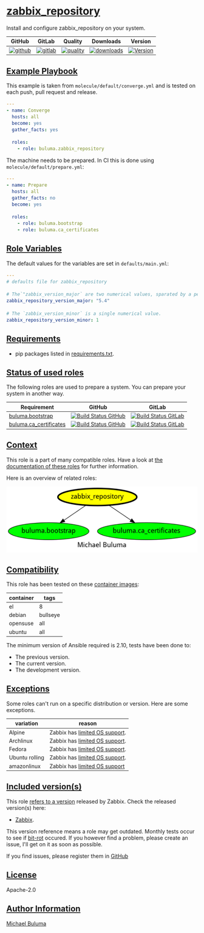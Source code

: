 # [zabbix_repository](#zabbix_repository)

Install and configure zabbix_repository on your system.

|GitHub|GitLab|Quality|Downloads|Version|
|------|------|-------|---------|-------|
|[![github](https://github.com/buluma/ansible-role-zabbix_repository/workflows/Ansible%20Molecule/badge.svg)](https://github.com/buluma/ansible-role-zabbix_repository/actions)|[![gitlab](https://gitlab.com/buluma/ansible-role-zabbix_repository/badges/main/pipeline.svg)](https://gitlab.com/buluma/ansible-role-zabbix_repository)|[![quality](https://img.shields.io/ansible/quality/)](https://galaxy.ansible.com/buluma/zabbix_repository)|[![downloads](https://img.shields.io/ansible/role/d/)](https://galaxy.ansible.com/buluma/zabbix_repository)|[![Version](https://img.shields.io/github/release/buluma/ansible-role-zabbix_repository.svg)](https://github.com/buluma/ansible-role-zabbix_repository/releases/)|

## [Example Playbook](#example-playbook)

This example is taken from `molecule/default/converge.yml` and is tested on each push, pull request and release.
```yaml
---
- name: Converge
  hosts: all
  become: yes
  gather_facts: yes

  roles:
    - role: buluma.zabbix_repository
```

The machine needs to be prepared. In CI this is done using `molecule/default/prepare.yml`:
```yaml
---
- name: Prepare
  hosts: all
  gather_facts: no
  become: yes

  roles:
    - role: buluma.bootstrap
    - role: buluma.ca_certificates
```


## [Role Variables](#role-variables)

The default values for the variables are set in `defaults/main.yml`:
```yaml
---
# defaults file for zabbix_repository

# The`"zabbix_version_major` are two numerical values, sparated by a period.
zabbix_repository_version_major: "5.4"

# The `zabbix_version_minor` is a single numerical value.
zabbix_repository_version_minor: 1
```

## [Requirements](#requirements)

- pip packages listed in [requirements.txt](https://github.com/buluma/ansible-role-zabbix_repository/blob/main/requirements.txt).

## [Status of used roles](#status-of-requirements)

The following roles are used to prepare a system. You can prepare your system in another way.

| Requirement | GitHub | GitLab |
|-------------|--------|--------|
|[buluma.bootstrap](https://galaxy.ansible.com/buluma/bootstrap)|[![Build Status GitHub](https://github.com/buluma/ansible-role-bootstrap/workflows/Ansible%20Molecule/badge.svg)](https://github.com/buluma/ansible-role-bootstrap/actions)|[![Build Status GitLab ](https://gitlab.com/buluma/ansible-role-bootstrap/badges/main/pipeline.svg)](https://gitlab.com/buluma/ansible-role-bootstrap)|
|[buluma.ca_certificates](https://galaxy.ansible.com/buluma/ca_certificates)|[![Build Status GitHub](https://github.com/buluma/ansible-role-ca_certificates/workflows/Ansible%20Molecule/badge.svg)](https://github.com/buluma/ansible-role-ca_certificates/actions)|[![Build Status GitLab ](https://gitlab.com/buluma/ansible-role-ca_certificates/badges/main/pipeline.svg)](https://gitlab.com/buluma/ansible-role-ca_certificates)|

## [Context](#context)

This role is a part of many compatible roles. Have a look at [the documentation of these roles](https://buluma.co.ke/) for further information.

Here is an overview of related roles:

![dependencies](https://raw.githubusercontent.com/buluma/ansible-role-zabbix_repository/png/requirements.png "Dependencies")

## [Compatibility](#compatibility)

This role has been tested on these [container images](https://hub.docker.com/u/buluma):

|container|tags|
|---------|----|
|el|8|
|debian|bullseye|
|opensuse|all|
|ubuntu|all|

The minimum version of Ansible required is 2.10, tests have been done to:

- The previous version.
- The current version.
- The development version.

## [Exceptions](#exceptions)

Some roles can't run on a specific distribution or version. Here are some exceptions.

| variation                 | reason                 |
|---------------------------|------------------------|
| Alpine | Zabbix has [limited OS support](https://www.zabbix.com/download). |
| Archlinux | Zabbix has [limited OS support](https://www.zabbix.com/download). |
| Fedora | Zabbix has [limited OS support](https://www.zabbix.com/download). |
| Ubuntu rolling | Zabbix has [limited OS support](https://www.zabbix.com/download). |
| amazonlinux | Zabbix has [limited OS support](https://www.zabbix.com/download) |

## [Included version(s)](#included-versions)

This role [refers to a version](https://github.com/robertdebock/ansible-role-zabbix/blob/master/defaults/main.yml) released by Zabbix. Check the released version(s) here:
- [Zabbix](https://www.zabbix.com/download).

This version reference means a role may get outdated. Monthly tests occur to see if [bit-rot](https://en.wikipedia.org/wiki/Software_rot) occured. If you however find a problem, please create an issue, I'll get on it as soon as possible.

If you find issues, please register them in [GitHub](https://github.com/buluma/ansible-role-zabbix_repository/issues)

## [License](#license)

Apache-2.0

## [Author Information](#author-information)

[Michael Buluma](https://buluma.github.io/)
